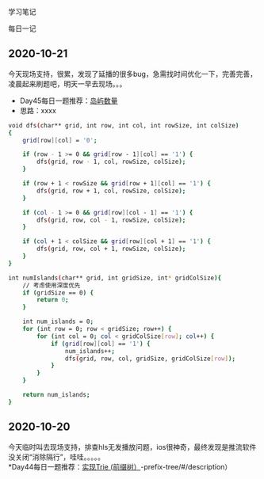 学习笔记

每日一记

## 2020-10-21

今天现场支持，很累，发现了延播的很多bug，急需找时间优化一下，完善完善，凌晨起来刷题吧，明天一早去现场。。。  
* Day45每日一题推荐：[岛屿数量](https://leetcode-cn.com/problems/number-of-islands/)
* 思路：xxxx
```bash
void dfs(char** grid, int row, int col, int rowSize, int colSize)
{
    grid[row][col] = '0';

    if (row - 1 >= 0 && grid[row - 1][col] == '1') {
        dfs(grid, row - 1, col, rowSize, colSize);
    }

    if (row + 1 < rowSize && grid[row + 1][col] == '1') {
        dfs(grid, row + 1, col, rowSize, colSize);
    }

    if (col - 1 >= 0 && grid[row][col - 1] == '1') {
        dfs(grid, row, col - 1, rowSize, colSize);
    }

    if (col + 1 < colSize && grid[row][col + 1] == '1') {
        dfs(grid, row, col + 1, rowSize, colSize);
    }
}

int numIslands(char** grid, int gridSize, int* gridColSize){
    // 考虑使用深度优先
    if (gridSize == 0) {
        return 0;
    }

    int num_islands = 0;
    for (int row = 0; row < gridSize; row++) {
        for (int col = 0; col < gridColSize[row]; col++) {
            if (grid[row][col] == '1') {
                num_islands++;
                dfs(grid, row, col, gridSize, gridColSize[row]);
            }
        }
    }

    return num_islands;
}
```

## 2020-10-20

今天临时叫去现场支持，排查hls无发播放问题，ios很神奇，最终发现是推流软件没关闭“消除隔行”，哇哇。。。。。  
*Day44每日一题推荐：[实现Trie (前缀树）](https://leetcode-cn.com/problems/implement-tri)-prefix-tree/#/description）
```bash

```

